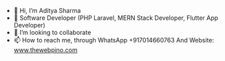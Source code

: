 - 👋 Hi, I’m Aditya Sharma
- 🌱 Software Developer (PHP Laravel, MERN Stack Developer, Flutter App Developer)
- 💞️ I’m looking to collaborate
- 📫 How to reach me, through WhatsApp +917014660763 And Website: www.thewebpino.com

<!---
adesigndeveloper/adesigndeveloper is a ✨ special ✨ repository because its `README.md` (this file) appears on your GitHub profile.
You can click the Preview link to take a look at your changes.
--->
